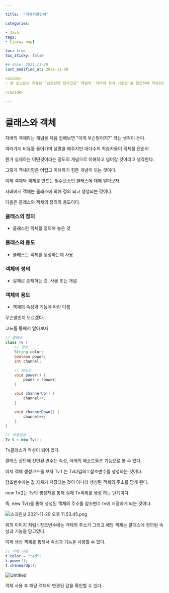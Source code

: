 ```yaml
---

title:  "객체지향언어"

categories:

- Java
tags:
- [java, oop]

toc: true
toc_sticky: false

## date: 2021-11-29
last_modified_at: 2021-11-29

<aside>
💡 본 포스트는 유튜브 "남궁성의 정석코딩" 채널의 '자바의 정석 기초편'을 참조하여 작성되었습니다.

</aside>

---
```


# 클래스와 객체

자바의 객체라는 개념을 처음 접해보면 "이게 무슨말이지?" 라는 생각이 든다.

여러가지 비유를 들어가며 설명을 해주지만 대다수의 학습자들이 객체를 단순히

뭔가 실제하는 어떤것이라는 정도의 개념으로 이해하고 넘어갈 것이라고 생각한다.

그렇게 객체지향은 어렵고 이해하기 힘든 개념이 되는 것이다.

이제 객체와 객체를 만드는 필수요소인 클래스에 대해 알아보자.

자바에서 객체는 클래스에 의해 정의 되고 생성되는 것이다.

다음은 클래스와 객체의 정의와 용도이다.

### 클래스의 정의

- 클래스란 객체를 정의해 놓은 것

### 클래스의 용도

- 클래스는 객체를 생성하는데 사용

### 객체의 정의

- 실제로 존재하는 것. 사물 또는 개념

### 객체의 용도

- 객체의 속성과 기능에 따라 다름

무슨말인지 모르겠다.

코드를 통해서 알아보자

```java
// 클래스
class Tv {
	// 변수
	String color;
	boolean power;
	int channel;

	// 메소드
	void power() {
		power = !power;
	}

	void channerUp() {
		channel++;
	}

	void channerDown() {
		channel++;
	}
}

// 객체생성
Tv t = new Tv();
```

Tv클래스가 작성이 되어 있다.

클래스 상단에 선언된 변수는 속성, 아래의 메소드들은 기능으로 볼 수 있다.

이제 객체 생성코드를 보자 Tv t 는 Tv타입의 t 참조변수를 생성하는 것이다.

참조변수에는 값 자체가 저장되는 것이 아니라 생성된 객체의 주소를 담게 된다.

new Tv()는 Tv의 생성자를 통해 실제 Tv객체를 생성 하는 단계이다.

즉, new Tv()를 통해 생성된 객체의 주소를 참조변수 tv에 저장하게 되는 것이다.

![스크린샷 2021-11-29 오후 11.53.45.png](https://s3-us-west-2.amazonaws.com/secure.notion-static.com/64692ed0-544b-4922-acdb-605350e6e208/스크린샷_2021-11-29_오후_11.53.45.png)

위의 이미지 처럼 t 참조변수에는 객체의 주소가 그리고 해당 객체는 클래스에 정의된 속성과 기능을 담고있다.

이제 생성 객체를 통해서 속성과 기능을 사용할 수 있다.

```java
// 객체 사용
t.color = "red";
t.power();
t.channerUp();
```

![Untitled](https://s3-us-west-2.amazonaws.com/secure.notion-static.com/226b64f7-ace9-41b7-959f-f587f09e2d48/Untitled.png)

객체 사용 후 해당 객체의 변경된 값을 확인할 수 있다.
